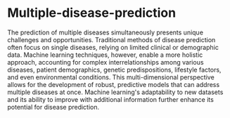 # Multiple-disease-prediction

The prediction of multiple diseases simultaneously presents unique challenges and opportunities. Traditional 
methods of disease prediction often focus on single diseases, relying on limited clinical or demographic data. 
Machine learning techniques, however, enable a more holistic approach, accounting for complex 
interrelationships among various diseases, patient demographics, genetic predispositions, lifestyle factors, 
and even environmental conditions. This multi-dimensional perspective allows for the development of robust, 
predictive models that can address multiple diseases at once. Machine learning's adaptability to new datasets 
and its ability to improve with additional information further enhance its potential for disease prediction. 
